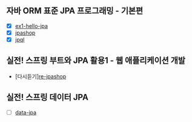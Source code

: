 ## 자바 ORM 표준 JPA 프로그래밍 - 기본편
* [X] [ex1-hello-jpa](https://github.com/gimeast/2024_jpa/tree/main/ex1-hello-jpa)
* [X] [jpashop](https://github.com/gimeast/2024_jpa/tree/main/jpashop)
* [X] [jpql](https://github.com/gimeast/2024_jpa/tree/main/jpql)

## 실전! 스프링 부트와 JPA 활용1 - 웹 애플리케이션 개발
* [다시듣기][re-jpashop](https://www.inflearn.com/course/%EC%8A%A4%ED%94%84%EB%A7%81%EB%B6%80%ED%8A%B8-JPA-%ED%99%9C%EC%9A%A9-1)

## 실전! 스프링 데이터 JPA
* [ ] [data-jpa](https://github.com/gimeast/2024_jpa/tree/main/data-jpa)
